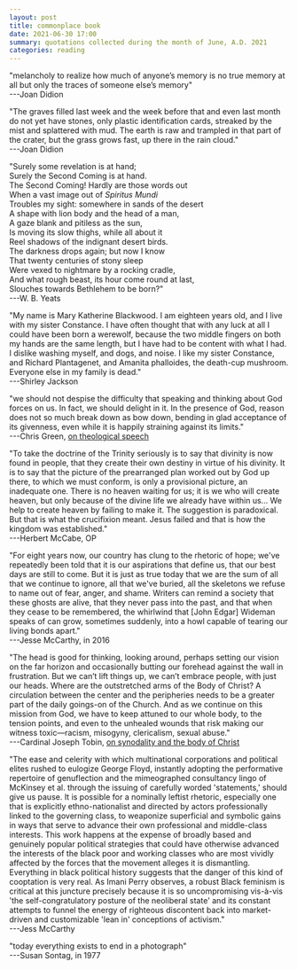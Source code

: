 ```yaml
---
layout: post
title: commonplace book
date: 2021-06-30 17:00
summary: quotations collected during the month of June, A.D. 2021
categories: reading
---
```


"melancholy to realize how much of anyone’s memory is no true memory at all but only the traces of someone else’s memory"  
---Joan Didion

"The graves filled last week and the week before that and even last month do not yet have stones, only plastic identification cards, streaked by the mist and splattered with mud. The earth is raw and trampled in that part of the crater, but the grass grows fast, up there in the rain cloud."  
---Joan Didion

"Surely some revelation is at hand;  
Surely the Second Coming is at hand.  
The Second Coming! Hardly are those words out  
When a vast image out of *Spiritus Mundi*  
Troubles my sight: somewhere in sands of the desert  
A shape with lion body and the head of a man,  
A gaze blank and pitiless as the sun,  
Is moving its slow thighs, while all about it  
Reel shadows of the indignant desert birds.  
The darkness drops again; but now I know  
That twenty centuries of stony sleep  
Were vexed to nightmare by a rocking cradle,  
And what rough beast, its hour come round at last,  
Slouches towards Bethlehem to be born?"  
---W. B. Yeats

"My name is Mary Katherine Blackwood. I am eighteen years old, and I live with my sister Constance. I have often thought that with any luck at all I could have been born a werewolf, because the two middle fingers on both my hands are the same length, but I have had to be content with what I had. I dislike washing myself, and dogs, and noise. I like my sister Constance, and Richard Plantagenet, and Amanita phalloides, the death-cup mushroom. Everyone else in my family is dead."\
---Shirley Jackson

"we should not despise the difficulty that speaking and thinking about God forces on us. In fact, we should delight in it. In the presence of God, reason does not so much break down as bow down, bending in glad acceptance of its givenness, even while it is happily straining against its limits."\
---Chris Green, [on theological speech](https://www.cewgreen.com/post/living-the-divine-life-reflections-on-preaching-god-as-trinity?s=09)

"To take the doctrine of the Trinity seriously is to say that divinity is now found in people, that they create their own destiny in virtue of his divinity. It is to say that the picture of the prearranged plan worked out by God up there, to which we must conform, is only a provisional picture, an inadequate one. There is no heaven waiting for us; it is we who will create heaven, but only because of the divine life we already have within us… We help to create heaven by failing to make it. The suggestion is paradoxical. But that is what the crucifixion meant. Jesus failed and that is how the kingdom was established."\
---Herbert McCabe, OP

"For eight years now, our country has clung to the rhetoric of hope; we've repeatedly been told that it is our aspirations that define us, that our best days are still to come. But it is just as true today that we are the sum of all that we continue to ignore, all that we've buried, all the skeletons we refuse to name out of fear, anger, and shame. Writers can remind a society that these ghosts are alive, that they never pass into the past, and that when they cease to be remembered, the whirlwind that [John Edgar] Wideman speaks of can grow, sometimes suddenly, into a howl capable of tearing our living bonds apart."\
---Jesse McCarthy, in 2016

"The head is good for thinking, looking around, perhaps setting our vision on the far horizon and occasionally butting our forehead against the wall in frustration. But we can’t lift things up, we can’t embrace people, with just our heads. Where are the outstretched arms of the Body of Christ? A circulation between the center and the peripheries needs to be a greater part of the daily goings-on of the Church. And as we continue on this mission from God, we have to keep attuned to our whole body, to the tension points, and even to the unhealed wounds that risk making our witness toxic—racism, misogyny, clericalism, sexual abuse."\
---Cardinal Joseph Tobin, [on synodality and the body of Christ](https://www.commonwealmagazine.org/long-game)

"The ease and celerity with which multinational corporations and political elites rushed to eulogize George Floyd, instantly adopting the performative repertoire of genuflection and the mimeographed consultancy lingo of McKinsey et al. through the issuing of carefully worded 'statements,' should give us pause. It is possible for a nominally leftist rhetoric, especially one that is explicitly ethno-nationalist and directed by actors professionally linked to the governing class, to weaponize superficial and symbolic gains in ways that serve to advance their own professional and middle-class interests. This work happens at the expense of broadly based and genuinely popular political strategies that could have otherwise advanced the interests of the black poor and working classes who are most vividly affected by the forces that the movement alleges it is dismantling. Everything in black political history suggests that the danger of this kind of cooptation is very real. As Imani Perry observes, a robust Black feminism is critical at this juncture precisely because it is so uncompromising vis-à-vis 'the self-congratulatory posture of the neoliberal state' and its constant attempts to funnel the energy of righteous discontent back into market-driven and customizable 'lean in' conceptions of activism."\
---Jess McCarthy

"today everything exists to end in a photograph"\
---Susan Sontag, in 1977